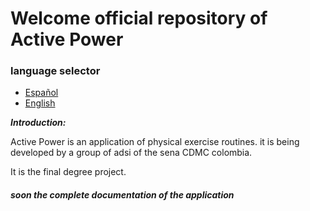 # Welcome official repository of Active Power

### language selector
- [Español](https://github.com/ByGameRusher/ActivePowerAPP/blob/master/README.md "español")
- [English](https://github.com/ByGameRusher/ActivePowerAPP/blob/master/READMEus.md "English")

***Introduction:***

Active Power is an application of physical exercise routines.
it is being developed by a group of adsi of the sena CDMC colombia.

It is the final degree project.

##### soon the complete documentation of the application
